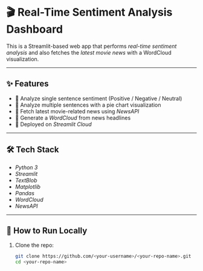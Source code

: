 # 🎬 Real-Time Sentiment Analysis Dashboard

This is a Streamlit-based web app that performs *real-time sentiment analysis* and also fetches the *latest movie news* with a WordCloud visualization.

---

## ✨ Features
- 🔹 Analyze single sentence sentiment (Positive / Negative / Neutral)  
- 🔹 Analyze multiple sentences with a pie chart visualization  
- 🔹 Fetch latest movie-related news using *NewsAPI*  
- 🔹 Generate a *WordCloud* from news headlines  
- 🔹 Deployed on *Streamlit Cloud*

---

## 🛠 Tech Stack
- *Python 3*
- *Streamlit*
- *TextBlob*
- *Matplotlib*
- *Pandas*
- *WordCloud*
- *NewsAPI*

---

## 🚀 How to Run Locally
1. Clone the repo:
   ```bash
   git clone https://github.com/<your-username>/<your-repo-name>.git
   cd <your-repo-name>